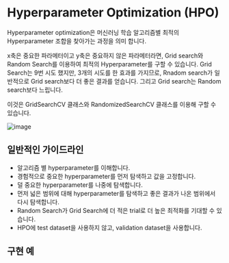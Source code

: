 # Hyperparameter Optimization (HPO)

Hyperparameter optimization은 머신러닝 학습 알고리즘별 최적의 Hyperparameter 조합을 찾아가는 과정을 의미 합니다.

x축은 중요한 파라메터이고 y축은 중요하지 않은 파라메터라면, Grid search와 Random Search를 이용하여 최적의 Hyperparameter를 구할 수 있습니다. Grid Search는 9번 시도 했지만, 3개의 시도를 한 효과를 가지므로, Rnadom search가 일반적으로 Grid search보다 더 좋은 결과를 얻습니다. 그리고 Grid search는 Random search보다 느립니다. 

이것은 GridSearchCV 클래스와 RandomizedSearchCV 클래스를 이용해 구할 수 있습니다.

![image](https://user-images.githubusercontent.com/52392004/186670429-43eae8fc-7bc5-4a46-8ae8-91f827474604.png)


## 일반적인 가이드라인

- 알고리즘 별 hyperparameter를 이해합니다.
- 경험적으로 중요한 hyperparameter를 먼저 탐색하고 값을 고정합니다.
- 덜 중요한 hyperparameter를 나중에 탐색합니다.
- 먼저 넓은 범위에 대해 hyperparameter를 탐색하고 좋은 결과가 나온 범위에서 다시 탐색합니다.
- Random Search가 Grid Search에 더 적은 trial로 더 높은 최적화를 기대할 수 있습니다.
- HPO에 test dataset을 사용하지 않고, validation dataset을 사용합니다. 



## 구현 예




